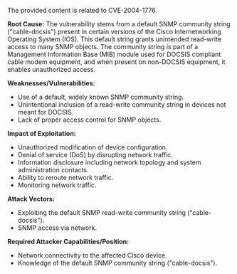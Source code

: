 The provided content is related to CVE-2004-1776.

**Root Cause:**
The vulnerability stems from a default SNMP community string ("cable-docsis") present in certain versions of the Cisco Internetworking Operating System (IOS). This default string grants unintended read-write access to many SNMP objects. The community string is part of a Management Information Base (MIB) module used for DOCSIS compliant cable modem equipment, and when present on non-DOCSIS equipment, it enables unauthorized access.

**Weaknesses/Vulnerabilities:**
- Use of a default, widely known SNMP community string.
- Unintentional inclusion of a read-write community string in devices not meant for DOCSIS.
- Lack of proper access control for SNMP objects.

**Impact of Exploitation:**
- Unauthorized modification of device configuration.
- Denial of service (DoS) by disrupting network traffic.
- Information disclosure including network topology and system administration contacts.
- Ability to reroute network traffic.
- Monitoring network traffic.

**Attack Vectors:**
- Exploiting the default SNMP read-write community string ("cable-docsis").
- SNMP access via network.

**Required Attacker Capabilities/Position:**
- Network connectivity to the affected Cisco device.
- Knowledge of the default SNMP community string ("cable-docsis").